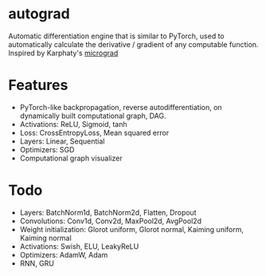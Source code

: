 # autograd

Automatic differentiation engine that is similar to PyTorch, used to automatically calculate the derivative
/ gradient of any computable function.
Inspired by Karphaty's [micrograd](https://github.com/karpathy/micrograd)

# Features

- PyTorch-like backpropagation, reverse autodifferentiation,  on dynamically built computational graph, DAG.
- Activations: ReLU, Sigmoid, tanh
- Loss: CrossEntropyLoss, Mean squared error
- Layers: Linear, Sequential
- Optimizers: SGD
- Computational graph visualizer 


# Todo
- Layers: BatchNorm1d, BatchNorm2d, Flatten, Dropout
- Convolutions: Conv1d, Conv2d, MaxPool2d, AvgPool2d
- Weight initialization: Glorot uniform, Glorot normal, Kaiming uniform, Kaiming normal
- Activations: Swish, ELU, LeakyReLU
- Optimizers: AdamW, Adam
- RNN, GRU